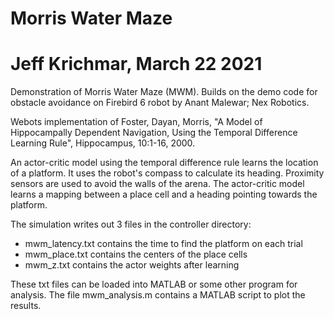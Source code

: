 # Morris Water Maze
# Jeff Krichmar, March 22 2021

Demonstration of Morris Water Maze (MWM). Builds on the demo code for obstacle avoidance on Firebird 6 robot by Anant Malewar; Nex Robotics.
 
Webots implementation of Foster, Dayan, Morris, "A Model of Hippocampally Dependent Navigation, Using the Temporal Difference Learning Rule", Hippocampus, 10:1-16, 2000.

An actor-critic model using the temporal difference rule learns the location of a platform. It uses the robot's compass to calculate its heading.  Proximity sensors are used to avoid the walls of the arena.  The actor-critic model learns a mapping between a place cell and a heading pointing towards the platform.

The simulation writes out 3 files in the controller directory:
- mwm_latency.txt contains the time to find the platform on each trial
- mwm_place.txt contains the centers of the place cells
- mwm_z.txt contains the actor weights after learning

These txt files can be loaded into MATLAB or some other program for analysis.  The file mwm_analysis.m contains a MATLAB script to plot the results.
